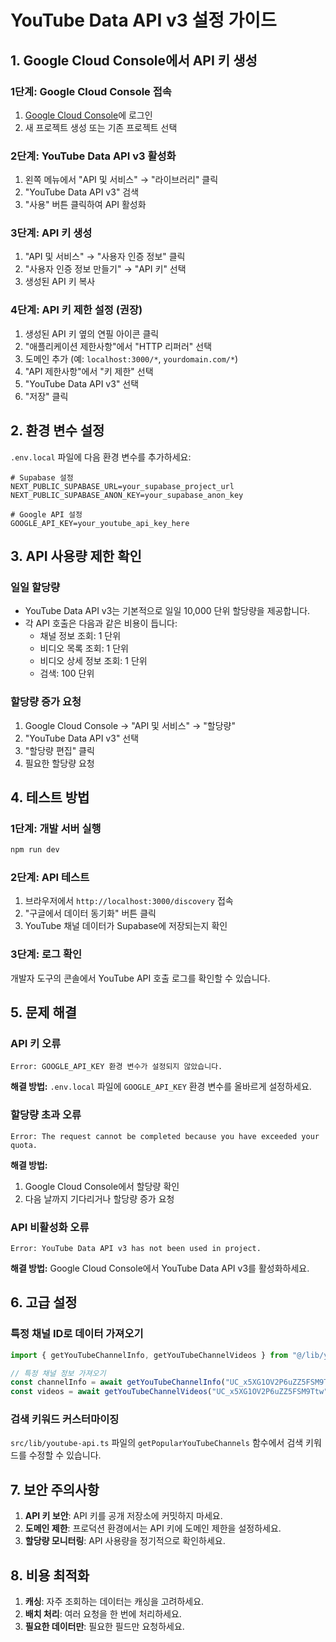 # YouTube Data API v3 설정 가이드

## 1. Google Cloud Console에서 API 키 생성

### 1단계: Google Cloud Console 접속

1. [Google Cloud Console](https://console.cloud.google.com/)에 로그인
2. 새 프로젝트 생성 또는 기존 프로젝트 선택

### 2단계: YouTube Data API v3 활성화

1. 왼쪽 메뉴에서 "API 및 서비스" → "라이브러리" 클릭
2. "YouTube Data API v3" 검색
3. "사용" 버튼 클릭하여 API 활성화

### 3단계: API 키 생성

1. "API 및 서비스" → "사용자 인증 정보" 클릭
2. "사용자 인증 정보 만들기" → "API 키" 선택
3. 생성된 API 키 복사

### 4단계: API 키 제한 설정 (권장)

1. 생성된 API 키 옆의 연필 아이콘 클릭
2. "애플리케이션 제한사항"에서 "HTTP 리퍼러" 선택
3. 도메인 추가 (예: `localhost:3000/*`, `yourdomain.com/*`)
4. "API 제한사항"에서 "키 제한" 선택
5. "YouTube Data API v3" 선택
6. "저장" 클릭

## 2. 환경 변수 설정

`.env.local` 파일에 다음 환경 변수를 추가하세요:

```env
# Supabase 설정
NEXT_PUBLIC_SUPABASE_URL=your_supabase_project_url
NEXT_PUBLIC_SUPABASE_ANON_KEY=your_supabase_anon_key

# Google API 설정
GOOGLE_API_KEY=your_youtube_api_key_here
```

## 3. API 사용량 제한 확인

### 일일 할당량

- YouTube Data API v3는 기본적으로 일일 10,000 단위 할당량을 제공합니다.
- 각 API 호출은 다음과 같은 비용이 듭니다:
  - 채널 정보 조회: 1 단위
  - 비디오 목록 조회: 1 단위
  - 비디오 상세 정보 조회: 1 단위
  - 검색: 100 단위

### 할당량 증가 요청

1. Google Cloud Console → "API 및 서비스" → "할당량"
2. "YouTube Data API v3" 선택
3. "할당량 편집" 클릭
4. 필요한 할당량 요청

## 4. 테스트 방법

### 1단계: 개발 서버 실행

```bash
npm run dev
```

### 2단계: API 테스트

1. 브라우저에서 `http://localhost:3000/discovery` 접속
2. "구글에서 데이터 동기화" 버튼 클릭
3. YouTube 채널 데이터가 Supabase에 저장되는지 확인

### 3단계: 로그 확인

개발자 도구의 콘솔에서 YouTube API 호출 로그를 확인할 수 있습니다.

## 5. 문제 해결

### API 키 오류

```
Error: GOOGLE_API_KEY 환경 변수가 설정되지 않았습니다.
```

**해결 방법:** `.env.local` 파일에 `GOOGLE_API_KEY` 환경 변수를 올바르게 설정하세요.

### 할당량 초과 오류

```
Error: The request cannot be completed because you have exceeded your quota.
```

**해결 방법:**

1. Google Cloud Console에서 할당량 확인
2. 다음 날까지 기다리거나 할당량 증가 요청

### API 비활성화 오류

```
Error: YouTube Data API v3 has not been used in project.
```

**해결 방법:** Google Cloud Console에서 YouTube Data API v3를 활성화하세요.

## 6. 고급 설정

### 특정 채널 ID로 데이터 가져오기

```typescript
import { getYouTubeChannelInfo, getYouTubeChannelVideos } from "@/lib/youtube-api";

// 특정 채널 정보 가져오기
const channelInfo = await getYouTubeChannelInfo("UC_x5XG1OV2P6uZZ5FSM9Ttw");
const videos = await getYouTubeChannelVideos("UC_x5XG1OV2P6uZZ5FSM9Ttw", 10);
```

### 검색 키워드 커스터마이징

`src/lib/youtube-api.ts` 파일의 `getPopularYouTubeChannels` 함수에서 검색 키워드를 수정할 수 있습니다.

## 7. 보안 주의사항

1. **API 키 보안**: API 키를 공개 저장소에 커밋하지 마세요.
2. **도메인 제한**: 프로덕션 환경에서는 API 키에 도메인 제한을 설정하세요.
3. **할당량 모니터링**: API 사용량을 정기적으로 확인하세요.

## 8. 비용 최적화

1. **캐싱**: 자주 조회하는 데이터는 캐싱을 고려하세요.
2. **배치 처리**: 여러 요청을 한 번에 처리하세요.
3. **필요한 데이터만**: 필요한 필드만 요청하세요.
